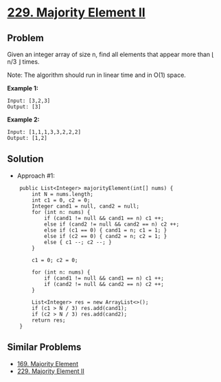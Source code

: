 # <a href='https://leetcode.com/problems/majority-element-ii/'>229. Majority Element II</a>

## Problem
Given an integer array of size n, find all elements that appear more than ⌊ n/3 ⌋ times.

Note: The algorithm should run in linear time and in O(1) space.

<strong>Example 1:</strong>
```
Input: [3,2,3]
Output: [3]
```
<strong>Example 2:</strong>
```
Input: [1,1,1,3,3,2,2,2]
Output: [1,2]
```

## Solution
- Approach #1: 
```
    public List<Integer> majorityElement(int[] nums) {
        int N = nums.length;
        int c1 = 0, c2 = 0;
        Integer cand1 = null, cand2 = null;
        for (int n: nums) {
            if (cand1 != null && cand1 == n) c1 ++;
            else if (cand2 != null && cand2 == n) c2 ++;
            else if (c1 == 0) { cand1 = n; c1 = 1; }
            else if (c2 == 0) { cand2 = n; c2 = 1; }
            else { c1 --; c2 --; }
        }
        
        c1 = 0; c2 = 0;
  
        for (int n: nums) {
            if (cand1 != null && cand1 == n) c1 ++;
            if (cand2 != null && cand2 == n) c2 ++;
        }
        
        List<Integer> res = new ArrayList<>();
        if (c1 > N / 3) res.add(cand1);
        if (c2 > N / 3) res.add(cand2);
        return res;
    }
```

## Similar Problems
- <a href='https://github.com/DongZhuoran/LeetCode/blob/master/problems/169.%20Majority%20Element.md'>169. Majority Element</a>
- <a href=''>229. Majority Element II</a>
